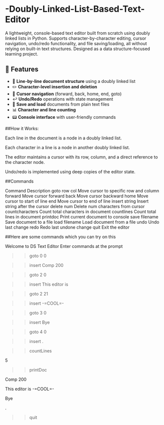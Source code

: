 # -Doubly-Linked-List-Based-Text-Editor
A lightweight, console-based text editor built from scratch using doubly linked lists in Python. Supports character-by-character editing, cursor navigation, undo/redo functionality, and file saving/loading, all without relying on built-in text structures. Designed as a data structure-focused learning project.

## 🚀 Features

- 📄 **Line-by-line document structure** using a doubly linked list
- ✏️ **Character-level insertion and deletion**
- 🧭 **Cursor navigation** (forward, back, home, end, goto)
- ↩️ **Undo/Redo** operations with state management
- 💾 **Save and load** documents from plain text files
- 📊 **Character and line counting**
- 📟 **Console interface** with user-friendly commands


##How it Works:

Each line in the document is a node in a doubly linked list.

Each character in a line is a node in another doubly linked list.

The editor maintains a cursor with its row, column, and a direct reference to the character node.

Undo/redo is implemented using deep copies of the editor state.

##Commands

Command	               Description
goto row col	         Move cursor to specific row and column
forward	               Move cursor forward
back	                 Move cursor backward
home	                 Move cursor to start of line
end	                   Move cursor to end of line
insert string	         Insert string after the cursor
delete num	           Delete num characters from cursor
countcharacters	       Count total characters in document
countlines	           Count total lines in document
printdoc	             Print current document to console
save filename	         Save document to a file
load filename	         Load document from a file
undo	                 Undo last change
redo	                 Redo last undone change
quit	                 Exit the editor

##Here are some commands which you can try on this

Welcome to DS Text Editor
Enter commands at the prompt

>> goto 0 0

>> insert Comp 200

>> goto 2 0

>> insert This editor is

>> goto 2 21

>> insert -=COOL=-

>> goto 3 0

>> insert Bye

>> goto 4 0

>> insert .

>> countLines

5

>> printDoc

Comp 200

This editor is -=COOL=-

Bye

.

>> quit
